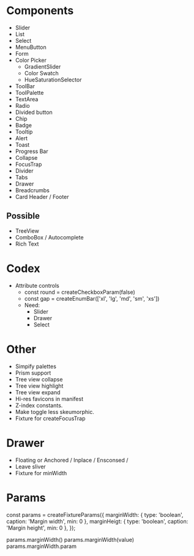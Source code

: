 # Components

* Slider
* List
* Select
* MenuButton
* Form
* Color Picker
  * GradientSlider
  * Color Swatch
  * HueSaturationSelector
* ToolBar
* ToolPalette
* TextArea
* Radio
* Divided button
* Chip
* Badge
* Tooltip
* Alert
* Toast
* Progress Bar
* Collapse
* FocusTrap
* Divider
* Tabs
* Drawer
* Breadcrumbs
* Card Header / Footer

## Possible

* TreeView
* ComboBox / Autocomplete
* Rich Text

# Codex

* Attribute controls
  * const round = createCheckboxParam(false)
  * const gap = createEnumBar(['xl', 'lg', 'md', 'sm', 'xs'])
  * Need:
    * Slider
    * Drawer
    * Select

# Other

* Simpify palettes
* Prism support
* Tree view collapse
* Tree view highlight
* Tree view expand
* Hi-res favicons in manifest
* Z-index constants.
* Make toggle less skeumorphic.
* Fixture for createFocusTrap

# Drawer

  * Floating or Anchored / Inplace / Ensconsed /
  * Leave sliver
  * Fixture for minWidth

# Params

const params = createFixtureParams({
  marginWidth: { type: 'boolean', caption: 'Margin width', min: 0 },
  marginHeigt: { type: 'boolean', caption: 'Margin height', min: 0 },
});

params.marginWidth()
params.marginWidth(value)
params.marginWidth.param

